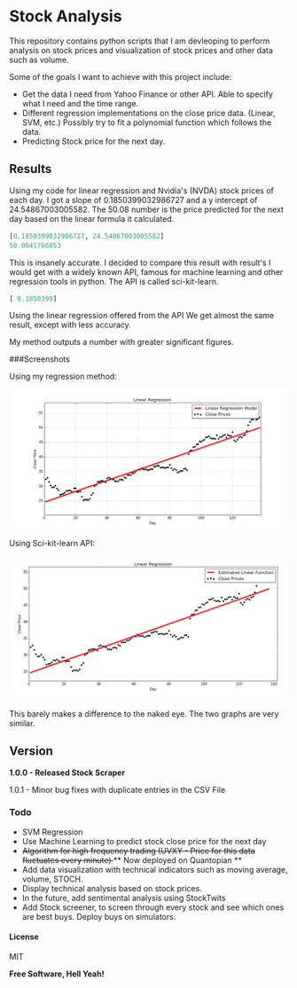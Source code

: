 # Stock Analysis

This repository contains python scripts that I am devleoping to perform analysis on stock prices and visualization of stock prices and other data such as volume.  

Some of the goals I want to achieve with this project include: 
  - Get the data I need from Yahoo Finance or other API. Able to specify what I need and the time range. 
  - Different regression implementations on the close price data. (Linear, SVM, etc.) Possibly try to fit a polynomial function which follows the data.  
  - Predicting Stock price for the next day. 

## Results

Using my code for linear regression and Nvidia's (NVDA) stock prices of each day. I got a slope of 0.1850399032986727 and a y intercept of 24.54867003005582. The 50.08 number is the price predicted for the next day based on the linear formula it calculated.

```python
[0.1850399032986727, 24.54867003005582]
50.0841766853
```

This is insanely accurate. I decided to compare this result with result's I would get with a widely known API, famous for machine learning and other regression tools in python. The API is called sci-kit-learn.  

```python
[ 0.1850399]
```

Using the linear regression offered from the API We get almost the same result, except with less accuracy.  

My method outputs a number with greater significant figures. 

###Screenshots

Using my regression method: 

![Linear Regression performed on NVDA Stock dat from January 2016](/Regression/NVDA2016.png)

Using Sci-kit-learn API:

![Linear Regression performed on NVDA Stock dat from January 2016](/Regression/NVDA_2016.png)

This barely makes a difference to the naked eye. The two graphs are very similar. 

## Version

**1.0.0 - Released Stock Scraper**

1.0.1 - Minor bug fixes with duplicate entries in the CSV File


### Todo

- SVM Regression
- Use Machine Learning to predict stock close price for the next day
- <del> Algorithm for high frequency trading (UVXY - Price for this data fluctuates every minute) </del> ** Now deployed on Quantopian **
- Add data visualization with technical indicators such as moving average, volume, STOCH. 
- Display technical analysis based on stock prices. 
- In the future, add sentimental analysis using StockTwits 
- Add Stock screener, to screen through every stock and see which ones are best buys. Deploy buys on simulators. 


#### License


MIT

**Free Software, Hell Yeah!**

